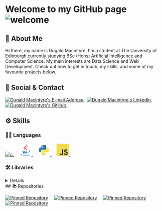 # Welcome to my GitHub page  <img src="https://raw.githubusercontent.com/arasgungore/arasgungore/main/gifs/waving_hand.gif" alt="welcome" width="33" height="33" />


## 👤 About Me

Hi there, my name is Dugald Macintyre. I'm a student at The University of Edinburgh currently studying BSc (Hons) Artificial Intelligence and Computer Science. My main interests are Data Science and Web Development. 
Check out how to get in touch, my skills, and some of my favourite projects below.
## 📇 Social & Contact

<div align="left">
  <a href="mailto:dugald.e.macintyre@gmail.com" target="_blank" rel="noreferrer"> <img alt="Dugald Macintyre's E-mail Address" src="https://img.shields.io/badge/E&#8209;mail-D14836?style=for-the-badge&logo=gmail&logoColor=white" /> </a>
  &nbsp;
  <a href="www.linkedin.com/in/dugaldmacintyre" target="_blank" rel="noreferrer"> <img alt="Dugald Macintyre's LinkedIn" src="https://img.shields.io/badge/LinkedIn-0077B5?style=for-the-badge&logo=linkedin&logoColor=white" /> </a>
  &nbsp;
  <a href="  https://github.com/DugaldMacintyre" target="_blank" rel="noreferrer"> <img alt="Dugald Macintyre's GitHub" src="https://img.shields.io/badge/GitHub-100000?style=for-the-badge&logo=github&logoColor=white" /> </a>
  &nbsp;
</div>




## ⚙ Skills

### 👨‍💻 Languages

<div align="left">
  <a href="https://www.cprogramming.com" target="_blank" rel="noreferrer"> <img src="https://raw.githubusercontent.com/arasgungore/arasgungore/main/icons/c.svg" alt="c" width="40" height="40" /> </a>
  &nbsp; &nbsp;
  <a href="https://www.java.com" target="_blank" rel="noreferrer"> <img src="https://raw.githubusercontent.com/devicons/devicon/master/icons/java/java-original.svg" alt="java" width="40" height="40" /> </a>
  &nbsp; &nbsp;
  <a href="https://www.python.org" target="_blank" rel="noreferrer"> <img src="https://raw.githubusercontent.com/devicons/devicon/master/icons/python/python-original.svg" alt="python" width="40" height="40" /> </a>
  &nbsp; &nbsp;
  <a href="https://developer.mozilla.org/en-US/docs/Web/JavaScript" target="_blank" rel="noreferrer"> <img src="https://raw.githubusercontent.com/devicons/devicon/master/icons/javascript/javascript-original.svg" alt="javascript" width="40" height="40" /> </a>
  &nbsp; &nbsp;
</div>



### 🛠 Libraries
<details>
<div align="left">
  <a href="https://git-scm.com" target="_blank" rel="noreferrer"> <img src="https://raw.githubusercontent.com/arasgungore/arasgungore/main/icons/git.svg" width=40 height=40/> </a>
  &nbsp; &nbsp;
  <a href="https://git-scm.com" target="_blank" rel="noreferrer"> <img src="/images/Tensorflow_logo.svg.png" height=40/> </a>
  &nbsp; &nbsp;
  <a href="https://git-scm.com" target="_blank" rel="noreferrer"> <img src="/images/Pandas_logo.svg.png" height=40/> </a>
  &nbsp; &nbsp;
  <a href="https://git-scm.com" target="_blank" rel="noreferrer"> <img src="/images/1180px-Node.js_logo.svg.png" height=40/> </a>
  &nbsp; &nbsp;
  <a href="https://git-scm.com" target="_blank" rel="noreferrer"> <img src="/images/MongoDB_Logo.svg.png" height=40/> </a>
  &nbsp; &nbsp;
</div>
</details>
## 📚 Repositories

[![Pinned Repository](https://github-readme-stats.vercel.app/api/pin/?username=arasgungore&repo=console-games)](https://github.com/arasgungore/console-games)
&nbsp; &nbsp;
[![Pinned Repository](https://github-readme-stats.vercel.app/api/pin/?username=arasgungore&repo=BERT-base-Turkish-QA)](https://github.com/arasgungore/BERT-base-Turkish-QA)
&nbsp; &nbsp;
[![Pinned Repository](https://github-readme-stats.vercel.app/api/pin/?username=arasgungore&repo=VGA-based-screensaver)](https://github.com/arasgungore/VGA-based-screensaver)
&nbsp; &nbsp;
[![Pinned Repository](https://github-readme-stats.vercel.app/api/pin/?username=arasgungore&repo=autocorrect)](https://github.com/arasgungore/autocorrect)
